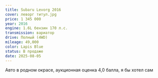 ```yaml
---
title: Subaru Levorg 2016
cover: леворг титул.jpg
price: 1 345 000
year: 2016
engine: 1.6L бензин 170 л.с.
transmission: вариатор
drive: Полный (4WD)
mileage: 49,000
color: Lapis Blue
status: В продаже
date: 2025-08-05
---
```


Авто в родном окрасе, аукционная оценка 4,0 балла, я бы хотел сам
